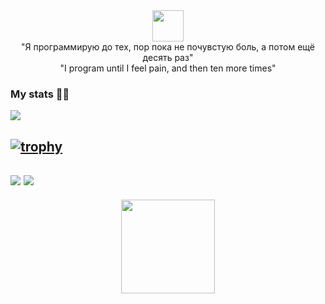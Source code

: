 
<div id="header" align="center">
  <img src="https://media1.giphy.com/media/du3J3cXyzhj75IOgvA/giphy.gif?cid=ecf05e47xjwmuiec0s3uafjsbhw7ttvugsm0wv9h4m49exrg&ep=v1_gifs_search&rid=giphy.gif&ct=g" width="50"/>
  <div>
    "Я программирую до тех, пор пока не почувстую боль, а потом ещё десять раз"
  </div>
  <div>
    "I program until I feel pain, and then ten more times"
  </div>
</div>

### My stats :blue_heart:😹 

<div>
  <img src="https://github-readme-stats.vercel.app/api/top-langs/?username=MorozovDesu&layout=compact" />
</div>

[![trophy](https://github-profile-trophy.vercel.app/?username=MorozovDesu&theme=nord)](https://github.com/ryo-ma/nord_bright)
---
![](http://github-profile-summary-cards.vercel.app/api/cards/profile-details?username=MorozovDesu&theme=nord_bright)
![](http://github-profile-summary-cards.vercel.app/api/cards/productive-time?username=MorozovDesu&theme=nord_bright&utcOffset=8)
---
<div align="center" >
  <img src="https://i.pinimg.com/originals/f8/92/6b/f8926b6b661d0f52e71fcaf8a2e131c5.gif" width="150"/>
</div> 
